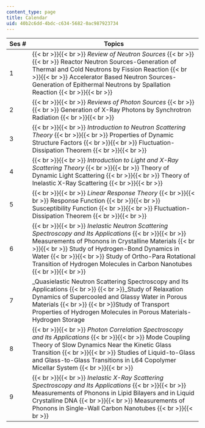 ```yaml
---
content_type: page
title: Calendar
uid: 40b2c6dd-4bdc-c634-5682-0ac987923734
---
```


| Ses # | Topics |
| --- | --- |
| 1 |  {{< br >}}{{< br >}} _Review of Neutron Sources_ {{< br >}}{{< br >}} Reactor Neutron Sources-Generation of Thermal and Cold Neutrons by Fission Reaction {{< br >}}{{< br >}} Accelerator Based Neutron Sources-Generation of Epithermal Neutrons by Spallation Reaction {{< br >}}{{< br >}}  |
| 2 |  {{< br >}}{{< br >}} _Reviews of Photon Sources_ {{< br >}}{{< br >}} Generation of X-Ray Photons by Synchrotron Radiation {{< br >}}{{< br >}}  |
| 3 |  {{< br >}}{{< br >}} _Introduction to Neutron Scattering Theory_ {{< br >}}{{< br >}} Properties of Dynamic Structure Factors {{< br >}}{{< br >}} Fluctuation-Dissipation Theorem {{< br >}}{{< br >}}  |
| 4 |  {{< br >}}{{< br >}} _Introduction to Light and X-Ray Scattering Theory_ {{< br >}}{{< br >}} Theory of Dynamic Light Scattering {{< br >}}{{< br >}} Theory of Inelastic X-Ray Scattering {{< br >}}{{< br >}}  |
| 5 |  {{< br >}}{{< br >}} _Linear Response Theory_ {{< br >}}{{< br >}} Response Function {{< br >}}{{< br >}} Susceptibility Function {{< br >}}{{< br >}} Fluctuation-Dissipation Theorem {{< br >}}{{< br >}}  |
| 6 |  {{< br >}}{{< br >}} _Inelastic Neutron Scattering Spectroscopy and Its Applications_ {{< br >}}{{< br >}} Measurements of Phonons in Crystalline Materials {{< br >}}{{< br >}} Study of Hydrogen-Bond Dynamics in Water {{< br >}}{{< br >}} Study of Ortho-Para Rotational Transition of Hydrogen Molecules in Carbon Nanotubes {{< br >}}{{< br >}}  |
| 7 | _Quasielastic Neutron Scattering Spectroscopy and Its Applications  {{< br >}}  {{< br >}}_Study of Relaxation Dynamics of Supercooled and Glassy Water in Porous Materials  {{< br >}}  {{< br >}}Study of Transport Properties of Hydrogen Molecules in Porous Materials-Hydrogen Storage |
| 8 |  {{< br >}}{{< br >}} _Photon Correlation Spectroscopy and Its Applications_ {{< br >}}{{< br >}} Mode Coupling Theory of Slow Dynamics Near the Kinetic Glass Transition {{< br >}}{{< br >}} Studies of Liquid-to-Glass and Glass-to-Glass Transitions in L64 Copolymer Micellar System {{< br >}}{{< br >}}  |
| 9 |  {{< br >}}{{< br >}} _Inelastic X-Ray Scattering Spectroscopy and Its Applications_ {{< br >}}{{< br >}} Measurements of Phonons in Lipid Bilayers and in Liquid Crystalline DNA {{< br >}}{{< br >}} Measurements of Phonons in Single-Wall Carbon Nanotubes {{< br >}}{{< br >}}